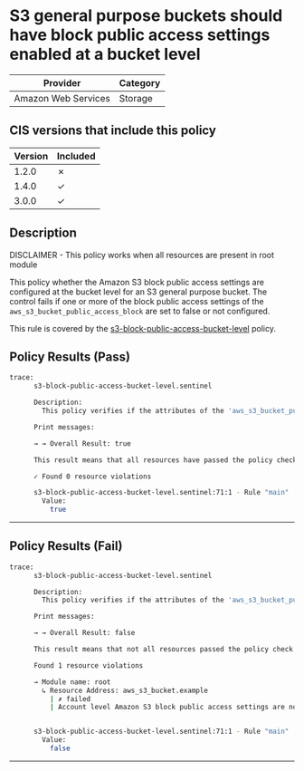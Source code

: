 # S3 general purpose buckets should have block public access settings enabled at a bucket level

| Provider            | Category     |
|---------------------|--------------|
| Amazon Web Services | Storage      |

## CIS versions that include this policy

| Version | Included |
|---------|----------|
| 1.2.0   | &cross;  |
| 1.4.0   | &check;  |
| 3.0.0   | &check;  |

## Description

DISCLAIMER - This policy works when all resources are present in root module

This policy whether the Amazon S3 block public access settings are configured at the bucket level for an S3 general purpose bucket. The control fails if one or more of the block public access settings of the `aws_s3_bucket_public_access_block` are set to false or not configured.

This rule is covered by the [s3-block-public-access-bucket-level](https://github.com/hashicorp/policy-library-cis-aws-s3-terraform/blob/main/policies/s3-block-public-access-bucket-level.sentinel) policy.

## Policy Results (Pass)
```bash
trace:
      s3-block-public-access-bucket-level.sentinel

      Description:
        This policy verifies if the attributes of the 'aws_s3_bucket_public_access_block' resource (if present) blocks public access of an S3 general purpose bucket.

      Print messages:

      → → Overall Result: true

      This result means that all resources have passed the policy check for the policy s3-block-public-access-bucket-level.

      ✓ Found 0 resource violations

      s3-block-public-access-bucket-level.sentinel:71:1 - Rule "main"
        Value:
          true
```

---

## Policy Results (Fail)
```bash
trace:
      s3-block-public-access-bucket-level.sentinel

      Description:
        This policy verifies if the attributes of the 'aws_s3_bucket_public_access_block' resource (if present) blocks public access of an S3 general purpose bucket.

      Print messages:

      → → Overall Result: false

      This result means that not all resources passed the policy check and the protected behavior is not allowed for the policy s3-block-public-access-bucket-level.

      Found 1 resource violations

      → Module name: root
        ↳ Resource Address: aws_s3_bucket.example
          | ✗ failed
          | Account level Amazon S3 block public access settings are not compliant. Refer to https://docs.aws.amazon.com/securityhub/latest/userguide/s3-controls.html#s3-8 for more details.


      s3-block-public-access-bucket-level.sentinel:71:1 - Rule "main"
        Value:
          false
```

---
